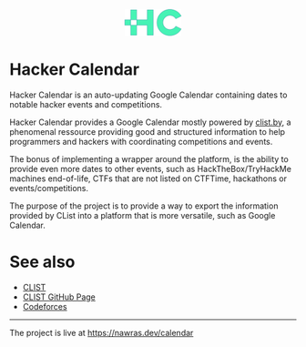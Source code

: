 <p align="center">
  <img width="20%" src="/public/assets/logo.svg" />
</p>

# Hacker Calendar
Hacker Calendar is an auto-updating Google Calendar containing dates to notable hacker events and competitions.

Hacker Calendar provides a Google Calendar mostly powered by [clist.by](https://clist.by), a phenomenal ressource providing good and structured information to help programmers and hackers with coordinating competitions and events.

The bonus of implementing a wrapper around the platform, is the ability to provide even more dates to other events, such as HackTheBox/TryHackMe machines end-of-life, CTFs that are not listed on CTFTime, hackathons or events/competitions.

The purpose of the project is to provide a way to export the information provided by CList into a platform that is more versatile, such as Google Calendar. 

# See also

- [CLIST](http://clist.by)
- [CLIST GitHub Page](https://github.com/aropan/clist)
- [Codeforces](https://codeforces.com/)

<hr>

The project is live at https://nawras.dev/calendar